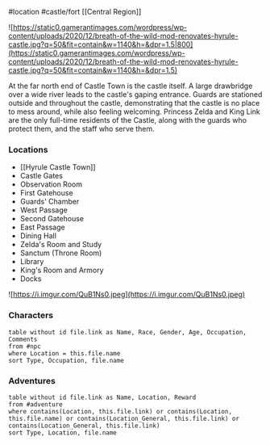  #location #castle/fort [[Central Region]]

![https://static0.gamerantimages.com/wordpress/wp-content/uploads/2020/12/breath-of-the-wild-mod-renovates-hyrule-castle.jpg?q=50&fit=contain&w=1140&h=&dpr=1.5|800](https://static0.gamerantimages.com/wordpress/wp-content/uploads/2020/12/breath-of-the-wild-mod-renovates-hyrule-castle.jpg?q=50&fit=contain&w=1140&h=&dpr=1.5)

At the far north end of Castle Town is the castle itself. A large drawbridge over a wide river leads to the castle's gaping entrance. Guards are stationed outside and throughout the castle, demonstrating that the castle is no place to mess around, while also feeling welcoming. Princess Zelda and King Link are the only full-time residents of the Castle, along with the guards who protect them, and the staff who serve them.

### Locations

* [[Hyrule Castle Town]]
* Castle Gates
* Observation Room
* First Gatehouse
* Guards' Chamber
* West Passage
* Second Gatehouse
* East Passage
* Dining Hall
* Zelda's Room and Study
* Sanctum (Throne Room)
* Library
* King's Room and Armory
* Docks

![https://i.imgur.com/QuB1Ns0.jpeg](https://i.imgur.com/QuB1Ns0.jpeg)

### Characters
```dataview
table without id file.link as Name, Race, Gender, Age, Occupation, Comments
from #npc
where Location = this.file.name
sort Type, Occupation, file.name
```

### Adventures
```dataview
table without id file.link as Name, Location, Reward
from #adventure
where contains(Location, this.file.link) or contains(Location, this.file.name) or contains(Location_General, this.file.link) or contains(Location_General, this.file.link)
sort Type, Location, file.name
```
